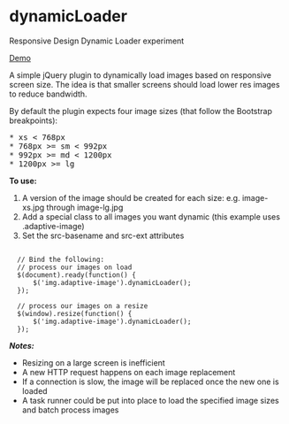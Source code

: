 # dynamicLoader
Responsive Design Dynamic Loader experiment

[Demo](http://labs.tannr.com/projects/bootstrap-adaptive/)

A simple jQuery plugin to dynamically load images based on responsive screen size. The idea is that smaller screens should load lower res images to reduce bandwidth.

By default the plugin expects four image sizes (that follow the Bootstrap breakpoints):
<pre>
* xs < 768px
* 768px >= sm < 992px
* 992px >= md < 1200px
* 1200px >= lg
</pre>

**To use:**

1. A version of the image should be created for each size: e.g. image-xs.jpg through image-lg.jpg
2. Add a special class to all images you want dynamic (this example uses .adaptive-image)
3. Set the src-basename and src-ext attributes

<pre><code>
  // Bind the following:
  // process our images on load
  $(document).ready(function() {
      $('img.adaptive-image').dynamicLoader();
  });

  // process our images on a resize
  $(window).resize(function() {
      $('img.adaptive-image').dynamicLoader();
  });</code></pre>
  
  ***Notes:***
  * Resizing on a large screen is inefficient
  * A new HTTP request happens on each image replacement
  * If a connection is slow, the image will be replaced once the new one is loaded
  * A task runner could be put into place to load the specified image sizes and batch process images
  
